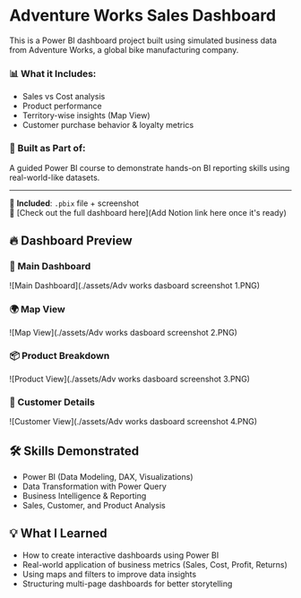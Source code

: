 # Adventure Works Sales Dashboard

This is a Power BI dashboard project built using simulated business data from Adventure Works, a global bike manufacturing company.

### 📊 What it Includes:
- Sales vs Cost analysis
- Product performance
- Territory-wise insights (Map View)
- Customer purchase behavior & loyalty metrics

### 🔧 Built as Part of:
A guided Power BI course to demonstrate hands-on BI reporting skills using real-world-like datasets.

---

📁 **Included**: `.pbix` file + screenshot  
🔗 [Check out the full dashboard here](Add Notion link here once it's ready)


## 🔥 Dashboard Preview

### 📌 Main Dashboard
![Main Dashboard](./assets/Adv works dasboard screenshot 1.PNG)

### 🌍 Map View
![Map View](./assets/Adv works dasboard screenshot 2.PNG)

### 📦 Product Breakdown
![Product View](./assets/Adv works dasboard screenshot 3.PNG)

### 👤 Customer Details
![Customer View](./assets/Adv works dasboard screenshot 4.PNG)


## 🛠️ Skills Demonstrated
- Power BI (Data Modeling, DAX, Visualizations)
- Data Transformation with Power Query
- Business Intelligence & Reporting
- Sales, Customer, and Product Analysis


## 💡 What I Learned
- How to create interactive dashboards using Power BI
- Real-world application of business metrics (Sales, Cost, Profit, Returns)
- Using maps and filters to improve data insights
- Structuring multi-page dashboards for better storytelling
